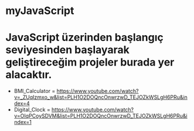 # myJavaScript

# JavaScript üzerinden başlangıç seviyesinden başlayarak geliştireceğim projeler burada yer alacaktır.


- BMI_Calculator = https://www.youtube.com/watch?v=_ZUqIzmxo_w&list=PLH1O2DOQncOnwrzwD_TEJOZkWSLgH6PRu&index=4
- Digital_Clock = https://www.youtube.com/watch?v=OIqPCoySDVM&list=PLH1O2DOQncOnwrzwD_TEJOZkWSLgH6PRu&index=1
